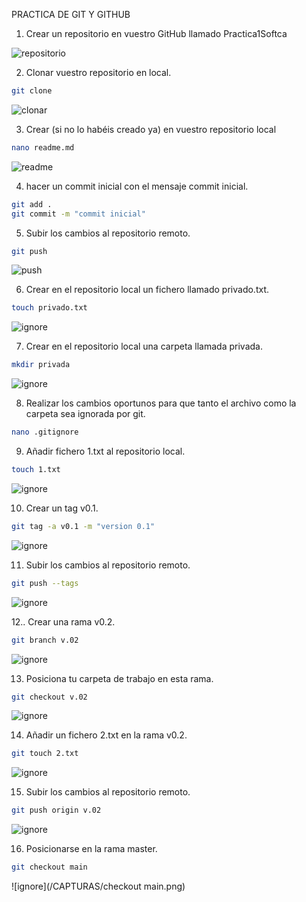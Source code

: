 PRACTICA DE GIT Y GITHUB

1) Crear un repositorio en vuestro GitHub llamado Practica1Softca 

![repositorio](/CAPTURAS/repo.png)

2) Clonar vuestro repositorio en local.

```sh
git clone
```

![clonar](/CAPTURAS/clone.png)

3) Crear (si no lo habéis creado ya) en vuestro repositorio local

```sh
nano readme.md
```

![readme](/CAPTURAS/readme.png)

4. hacer un commit inicial con el mensaje commit inicial.

```sh
git add .
git commit -m "commit inicial"
```
5. Subir los cambios al repositorio remoto.

```sh
git push
```
![push](/CAPTURAS/commit.png)

6. Crear en el repositorio local un fichero llamado privado.txt.

```sh
touch privado.txt
```
![ignore](/CAPTURAS/ignor_fic.png)

7. Crear en el repositorio local una carpeta llamada privada.

```sh
mkdir privada
```
![ignore](/CAPTURAS/ignor_dir.png)

8. Realizar los cambios oportunos para que tanto el archivo como
la carpeta sea ignorada por git.


```sh
nano .gitignore
```
9. Añadir fichero 1.txt al repositorio local.

```sh
touch 1.txt
```

![ignore](/CAPTURAS/fiche_1.png)

10. Crear un tag v0.1.

```sh
git tag -a v0.1 -m "version 0.1"
```
![ignore](/CAPTURAS/tag0.1.png)

11. Subir los cambios al repositorio remoto.

```sh
git push --tags
```
![ignore](/CAPTURAS/subir_tag.png)

12.. Crear una rama v0.2.

```sh
git branch v.02
```

![ignore](/CAPTURAS/branchv02.png)

13. Posiciona tu carpeta de trabajo en esta rama.

```sh
git checkout v.02
```


![ignore](/CAPTURAS/checkoutv02.png)

14. Añadir un fichero 2.txt en la rama v0.2.

```sh
git touch 2.txt
```

![ignore](/CAPTURAS/2txt.png)

15. Subir los cambios al repositorio remoto.

```sh
git push origin v.02
```
![ignore](/CAPTURAS/pushv02.png)

16. Posicionarse en la rama master.

```sh
git checkout main
```
![ignore](/CAPTURAS/checkout main.png)

